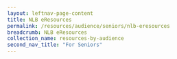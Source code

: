 ```yaml
---
layout: leftnav-page-content
title: NLB eResources
permalink: /resources/audience/seniors/nlb-eresources
breadcrumb: NLB eResources
collection_name: resources-by-audience
second_nav_title: "For Seniors"
---
```


